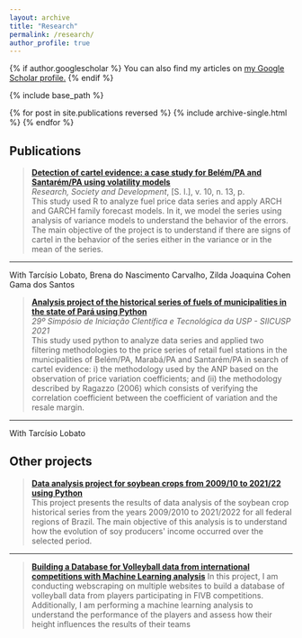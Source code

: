 ```yaml
---
layout: archive
title: "Research"
permalink: /research/
author_profile: true
---
```


{% if author.googlescholar %}
  You can also find my articles on <u><a href="{{author.googlescholar}}">my Google Scholar profile</a>.</u>
{% endif %}

{% include base_path %}

{% for post in site.publications reversed %}
  {% include archive-single.html %}
{% endfor %}

## Publications
> [**Detection of cartel evidence: a case study for Belém/PA and Santarém/PA using volatility models**](https://rsdjournal.org/index.php/rsd/article/view/21397)      
*Research, Society and Development*, [S. l.], v. 10, n. 13, p.                                                                                                        
This study used R to analyze fuel price data series and apply ARCH and GARCH family forecast models. In it, we model the series using analysis of variance models to understand the behavior of the errors. The main objective of the project is to understand if there are signs of cartel in the behavior of the series either in the variance or in the mean of the series.
---
With Tarcísio Lobato, Brena do Nascimento Carvalho, Zilda Joaquina Cohen Gama dos Santos

> [**Analysis project of the historical series of fuels of municipalities in the state of Pará using Python**](https://docs.google.com/presentation/d/1ujuw85dBVfFrFYNTBzde2B_0GW9FhTiO/present?slide=id.p4)                                                                      
*29º Simpósio de Iniciação CIentífica e Tecnológica da USP - SIICUSP 2021*                                                                                           
This study used python to analyze data series and applied two filtering methodologies to the price series of retail fuel stations in the municipalities of Belém/PA, Marabá/PA and Santarém/PA in search of cartel evidence: i) the methodology used by the ANP based on the observation of price variation coefficients; and (ii) the methodology described by Ragazzo (2006) which consists of verifying the correlation coefficient between the coefficient of variation and the resale margin.
---
With Tarcísio Lobato

## Other projects
> [**Data analysis project for soybean crops from 2009/10 to 2021/22 using Python**](https://drive.google.com/file/d/1jCygbScqzbBCeuib1F76vWX-Ry9S_H49/view?usp=sharing)                                                                                                                                                         
This project presents the results of data analysis of the soybean crop historical series from the years 2009/2010 to 2021/2022 for all federal regions of Brazil. The main objective of this analysis is to understand how the evolution of soy producers' income occurred over the selected period.
---

> [**Building a Database for Volleyball data from international competitions with Machine Learning analysis**](https://github.com/estevaocardoso/projetos-estevao/tree/main/VOLLEYBALL)
> In this project, I am conducting webscraping on multiple websites to build a database of volleyball data from players participating in FIVB competitions. Additionally, I am performing a machine learning analysis to understand the performance of the players and assess how their height influences the results of their teams

